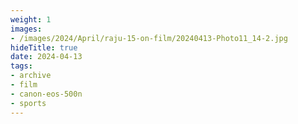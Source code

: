 ```yaml
---
weight: 1
images:
- /images/2024/April/raju-15-on-film/20240413-Photo11_14-2.jpg
hideTitle: true
date: 2024-04-13
tags:
- archive
- film
- canon-eos-500n
- sports
---
```

